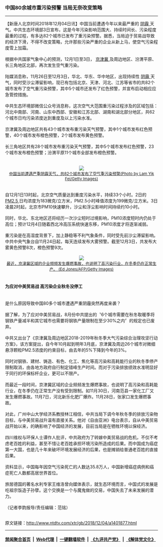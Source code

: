 ### 中国80余城市重污染预警 当局无奈改变策略
------------------------

<div class="wysiwyg">
 【新唐人北京时间2018年12月04日讯】中国当前遭遇今年以来最严重的
 <a href="http://www.ntdtv.com/xtr/gb/articlelistbytag_阴霾.html" target="_blank">
  阴霾
 </a>
 天气。中共生态环境部3日宣布，这是今年污染影响范围大、持续时间长、污染程度最重的过程，有多达82个城市已发布了重污染预警。据悉，当局迫于贸易战导致的经济下滑，不得不改变策略，允许那些污染严重的企业从新上马，使空气污染程度雪上加霜。
 <br/>
 <br/>
 根据中共国家气象中心的预测，12月1日至3日，
 <a href="http://www.ntdtv.com/xtr/gb/articlelistbytag_京津冀.html" target="_blank">
  京津冀
 </a>
 及周边地区、汾渭平原、长三角地区北部，再次发生空气重污染。
 <br/>
 <br/>
 陆媒消息称，11月26日至12月3日，华北、华东、华中地区，出现持续性
 <a href="http://www.ntdtv.com/xtr/gb/articlelistbytag_阴霾.html" target="_blank">
  阴霾
 </a>
 天气，同时受沙尘滞留影响，现已有包括北京、天津、河北、江苏等省市的共82个城市发布了空气重污染预警，其中5个城市还发布了红色预警，并宣布启动相应应急管控措施。
 <br/>
 <br/>
 中共生态环境部微信公众号消息称，这次空气大范围重污染过程涉及的区域包括：河北中南部、河南、山东中西部、安徽和江苏北部、湖南和湖北部分地区，共62个城市日均污染浓度达到重度及以上污染水准。
 <br/>
 <br/>
 京津冀及周边地区共有43个城市发布重污染天气预警，其中1个城市发布红色预警，40个城市发布橙色预警，2个城市发布黄色预警。
 <br/>
 <br/>
 长三角地区共有28个城市发布重污染天气预警，其中5个城市发布红色预警，23个城市发布橙色预警；汾渭平原11个城市全部发布橙色预警。
 <br/>
 <br/>
 <center>
  <br/>
  <a href="http://imgs.ntdtv.com/pic/2018/12-4/p9155633a380760608.jpg" target="_blank">
   <img border="0" src="http://imgs.ntdtv.com/pic/2018/12-4/p9155633a380760608-ss.jpg"/>
   <br/>
   <font size="-1">
    中国当前遭遇严重阴霾天气，共82个城市发布了空气重污染预警(Photo by Lam Yik Fei/Getty Images)
   </font>
  </a>
  <br/>
 </center>
 <br/>
 <br/>
 自12月1日13时起，北京空气质量达到重度污染水平，持续33个小时。2日的
 <a href="http://www.ntdtv.com/xtr/gb/articlelistbytag_PM2.5.html" target="_blank">
  PM2.5
 </a>
 日均浓度为183微克/立方米，PM2.5小时峰值浓度为199微克/立方米。3日凌晨2时起，北京市PM10快速攀升，沙尘和浮尘影响时间持续约10小时。
 <br/>
 <br/>
 同时，华北、东北地区还将经历一次沙尘短时过境影响，PM10浓度短时内仍处于高位；预计12月4日随着西北冷高压系统快速东移，PM10浓度才将逐渐减弱。
 <br/>
 <br/>
 重污染是在高湿度背景下，加上静稳等不利气象条件，同时受先前沙尘滞留影响。中共中央气象台自11月24日起，每天连续发布大雾预警。截至12月3日，共发布大雾黄色预警8次，橙色预警9次。
 <br/>
 <center>
  <br/>
  <a href="http://imgs.ntdtv.com/pic/2018/12-4/p9155632a701074141.jpg" target="_blank">
   <img border="0" src="http://imgs.ntdtv.com/pic/2018/12-4/p9155632a701074141-ss.jpg"/>
   <br/>
   <font size="-1">
    最近，京津冀区域的企业频频发生爆燃事故，也说明了高污染行业，在冬季仍在正常生产。 (Ed Jones/AFP/Getty Images)
   </font>
  </a>
  <br/>
 </center>
 <br/>
 <h4>
  为应对中美贸易战 高污染企业秋冬没停工
 </h4>
 <br/>
 是什么原因导致中国80多个城市遭遇严重阴霾突然再度来袭？
 <br/>
 <br/>
 据了解，为了应对中美贸易战，8月份中共提出的〝6个城市需要在秋冬取暖季将钢铁产量减半和其它城市也需要将钢铁产量限制在至少30%之内〞的规定也已废弃。
 <br/>
 <br/>
 中共又出台了《京津冀及周边地区2018-2019年秋冬季大气污染综合治理攻坚行动方案》，该方案提出，自今年10月起到明年3月底，京津冀及周边26个城巿对微细悬浮颗粒PM2.5浓度的约束目标，由去年的5%下降到今年的3%。
 <br/>
 <br/>
 同时对钢铁、建材、铸造、有色、化工、焦化等高污染和高耗能行业的秋冬季停产限制取消，由各地方政府自行制定错峰生产时间。而对于污染排放绩效水准明显好于同行的环保标杆企业，更可以不限产。
 <br/>
 <br/>
 而最近一段时间，京津冀区域的企业频频发生爆燃事故，也说明了高污染和高耗能行业，在冬季仍在正常生产没有受到限制。如11月30日，河南范县一家化工厂又发生爆燃事故。11月7日，河北新乐化肥厂爆炸。11月28日，张家口发生爆燃事故。
 <br/>
 <br/>
 对此，广州中山大学经济系教授林江相信，中共当局下调今年秋冬季的排放污染物目标，与中美贸易战升温有直接关系。他对《自由亚洲》电台表示，自从中美贸易战开始以来，的确影响了中国经济的发展，目前当局是在牺牲环境以保经济。
 <br/>
 <br/>
 四川维权与环保人士谭作人批评，中共政府为了转嫁中美贸易战的危机，不仅不考虑老百姓的利益，甚至不惜让老百姓承担环境污染所造成的后果。而中国成为癌症第一大国，也是几十年来破坏环境发展经济的后果，也是摊销给普通老百姓的直接后果。
 <br/>
 <br/>
 资料显示，中国每年因空气污染死亡的人数达35.8万人，中国新增癌症病例和癌症死亡人数都高居世界首位。
 <br/>
 <br/>
 旅居德国的著名水利专家王维洛曾向媒体表示，就生态环境而言，中国式的发展是吃祖宗饭造子孙孽。这个交换是一个与魔鬼做的交易，中国失去了未来发展的潜力。
 <br/>
 <br/>
 （记者李韵报导/责任编辑：范铭）
</div>

<br/>原文链接：http://www.ntdtv.com/xtr/gb/2018/12/04/a1401877.html


------------------------
#### [禁闻聚合首页](https://github.com/gfw-breaker/banned-news/blob/master/README.md) &nbsp;|&nbsp; [Web代理](https://github.com/gfw-breaker/open-proxy/blob/master/README.md) &nbsp;|&nbsp; [一键翻墙软件](https://github.com/gfw-breaker/nogfw/blob/master/README.md) &nbsp;|&nbsp; [《九评共产党》](https://github.com/gfw-breaker/9ping.md/blob/master/README.md#九评之一评共产党是什么) &nbsp;|&nbsp; [《解体党文化》](https://github.com/gfw-breaker/jtdwh.md/blob/master/README.md#绪论)